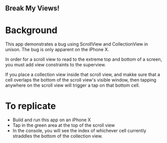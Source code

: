 ## Break My Views!

# Background

This app demonstrates a bug using ScrollView and CollectionView in unison. The bug is only apparent on the iPhone X.

In order for a scroll view to read to the extreme top and bottom of a screen, you must add view constraints to the superview.

If you place a collection view inside that scroll view, and makke sure that a cell overlaps the bottom of the scroll view's visible window, then tapping anywhere on the scroll view will trigger a tap on that bottom cell.

# To replicate

- Build and run this app on an iPhone X
- Tap in the green area at the top of the scroll view
- In the console, you will see the index of whichever cell currently straddles the bottom of the collection view.
